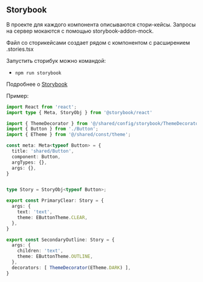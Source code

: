 ## Storybook

В проекте для каждого компонента описываются стори-кейсы.
Запросы на сервер мокаются с помощью storybook-addon-mock.

Файл со сторикейсами создает рядом с компонентом с расширением .stories.tsx

Запустить сторибук можно командой:
- `npm run storybook`

Подробнее о [Storybook](/docs/storybook.md)

Пример:

```typescript jsx
import React from 'react';
import type { Meta, StoryObj } from '@storybook/react'

import { ThemeDecorator } from '@/shared/config/storybook/ThemeDecorator/ThemeDecorator';
import { Button } from './Button';
import { ETheme } from '@/shared/const/theme';

const meta: Meta<typeof Button> = {
  title: 'shared/Button',
  component: Button,
  argTypes: {},
  args: {},
}


type Story = StoryObj<typeof Button>;

export const PrimaryClear: Story = {
  args: {
    text: 'text',
    theme: EButtonTheme.CLEAR,
  },
}

export const SecondaryOutline: Story = {
  args: {
    children: 'text',
    theme: EButtonTheme.OUTLINE,
  },
  decorators: [ ThemeDecorator(ETheme.DARK) ],
}
```
